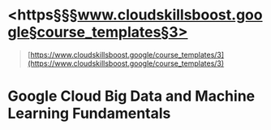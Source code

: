 # <https§§§www.cloudskillsboost.google§course_templates§3>

> [https://www.cloudskillsboost.google/course_templates/3](https://www.cloudskillsboost.google/course_templates/3)


# Google Cloud Big Data and Machine Learning Fundamentals
